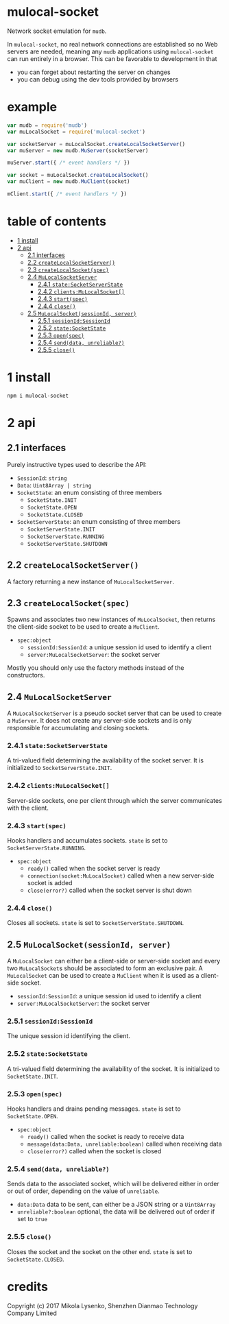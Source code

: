 # mulocal-socket
Network socket emulation for `mudb`.

In `mulocal-socket`, no real network connections are established so no Web servers are needed, meaning any `mudb` applications using `mulocal-socket` can run entirely in a browser.  This can be favorable to development in that

* you can forget about restarting the server on changes
* you can debug using the dev tools provided by browsers

# example

```javascript
var mudb = require('mudb')
var muLocalSocket = require('mulocal-socket')

var socketServer = muLocalSocket.createLocalSocketServer()
var muServer = new mudb.MuServer(socketServer)

muServer.start({ /* event handlers */ })

var socket = muLocalSocket.createLocalSocket()
var muClient = new mudb.MuClient(socket)

mClient.start({ /* event handlers */ })
```

# table of contents

   * [1 install](#section_1)
   * [2 api](#section_2)
      * [2.1 interfaces](#section_2.1)
      * [2.2 `createLocalSocketServer()`](#section_2.2)
      * [2.3 `createLocalSocket(spec)`](#section_2.3)
      * [2.4 `MuLocalSocketServer`](#section_2.4)
         * [2.4.1 `state:SocketServerState`](#section_2.4.1)
         * [2.4.2 `clients:MuLocalSocket[]`](#section_2.4.2)
         * [2.4.3 `start(spec)`](#section_2.4.3)
         * [2.4.4 `close()`](#section_2.4.4)
      * [2.5 `MuLocalSocket(sessionId, server)`](#section_2.5)
         * [2.5.1 `sessionId:SessionId`](#section_2.5.1)
         * [2.5.2 `state:SocketState`](#section_2.5.2)
         * [2.5.3 `open(spec)`](#section_2.5.3)
         * [2.5.4 `send(data, unreliable?)`](#section_2.5.4)
         * [2.5.5 `close()`](#section_2.5.5)

# <a name="section_1"></a> 1 install

```
npm i mulocal-socket
```

# <a name="section_2"></a> 2 api

## <a name="section_2.1"></a> 2.1 interfaces

Purely instructive types used to describe the API:
* `SessionId`: `string`
* `Data`: `Uint8Array | string`
* `SocketState`: an enum consisting of three members
    * `SocketState.INIT`
    * `SocketState.OPEN`
    * `SocketState.CLOSED`
* `SocketServerState`: an enum consisting of three members
    * `SocketServerState.INIT`
    * `SocketServerState.RUNNING`
    * `SocketServerState.SHUTDOWN`

## <a name="section_2.2"></a> 2.2 `createLocalSocketServer()`
A factory returning a new instance of `MuLocalSocketServer`.

## <a name="section_2.3"></a> 2.3 `createLocalSocket(spec)`
Spawns and associates two new instances of `MuLocalSocket`, then returns the client-side socket to be used to create a `MuClient`.

* `spec:object`
    * `sessionId:SessionId`: a unique session id used to identify a client
    * `server:MuLocalSocketServer`: the socket server

Mostly you should only use the factory methods instead of the constructors.

## <a name="section_2.4"></a> 2.4 `MuLocalSocketServer`
A `MuLocalSocketServer` is a pseudo socket server that can be used to create a `MuServer`.  It does not create any server-side sockets and is only responsible for accumulating and closing sockets.

### <a name="section_2.4.1"></a> 2.4.1 `state:SocketServerState`
A tri-valued field determining the availability of the socket server.  It is initialized to `SocketServerState.INIT`.

### <a name="section_2.4.2"></a> 2.4.2 `clients:MuLocalSocket[]`
Server-side sockets, one per client through which the server communicates with the client.

### <a name="section_2.4.3"></a> 2.4.3 `start(spec)`
Hooks handlers and accumulates sockets.  `state` is set to `SocketServerState.RUNNING`.

* `spec:object`
    * `ready()` called when the socket server is ready
    * `connection(socket:MuLocalSocket)` called when a new server-side socket is added
    * `close(error?)` called when the socket server is shut down

### <a name="section_2.4.4"></a> 2.4.4 `close()`
Closes all sockets.  `state` is set to `SocketServerState.SHUTDOWN`.

## <a name="section_2.5"></a> 2.5 `MuLocalSocket(sessionId, server)`
A `MuLocalSocket` can either be a client-side or server-side socket and every two `MuLocalSocket`s should be associated to form an exclusive pair.  A `MuLocalSocket` can be used to create a `MuClient` when it is used as a client-side socket.

* `sessionId:SessionId`: a unique session id used to identify a client
* `server:MuLocalSocketServer`: the socket server

### <a name="section_2.5.1"></a> 2.5.1 `sessionId:SessionId`
The unique session id identifying the client.

### <a name="section_2.5.2"></a> 2.5.2 `state:SocketState`
A tri-valued field determining the availability of the socket.  It is initialized to `SocketState.INIT`.

### <a name="section_2.5.3"></a> 2.5.3 `open(spec)`
Hooks handlers and drains pending messages.  `state` is set to `SocketState.OPEN`.

* `spec:object`
    * `ready()` called when the socket is ready to receive data
    * `message(data:Data, unreliable:boolean)` called when receiving data
    * `close(error?)` called when the socket is closed

### <a name="section_2.5.4"></a> 2.5.4 `send(data, unreliable?)`
Sends data to the associated socket, which will be delivered either in order or out of order, depending on the value of `unreliable`.

* `data:Data` data to be sent, can either be a JSON string or a `Uint8Array`
* `unreliable?:boolean` optional, the data will be delivered out of order if set to `true`

### <a name="section_2.5.5"></a> 2.5.5 `close()`
Closes the socket and the socket on the other end.  `state` is set to `SocketState.CLOSED`.

# credits
Copyright (c) 2017 Mikola Lysenko, Shenzhen Dianmao Technology Company Limited


